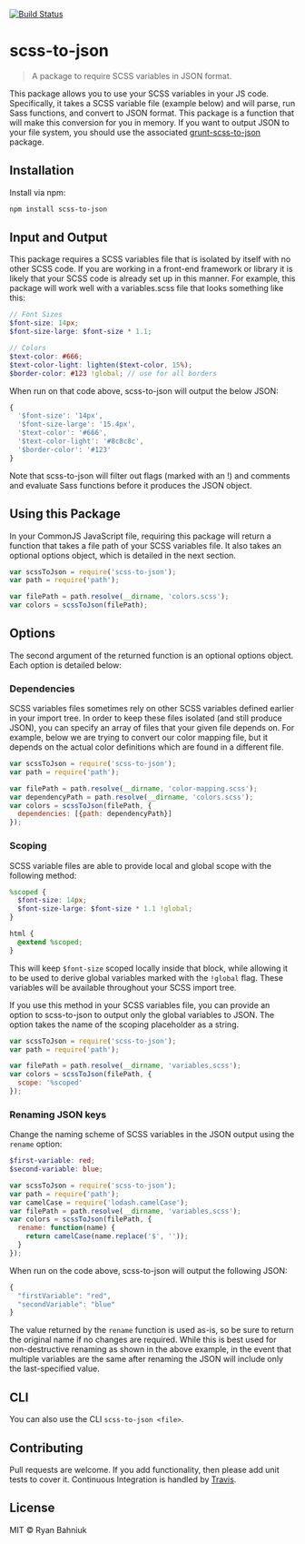 [![Build Status](https://travis-ci.org/ryanbahniuk/scss-to-json.svg?branch=master)](https://travis-ci.org/ryanbahniuk/scss-to-json)

# scss-to-json

> A package to require SCSS variables in JSON format.

This package allows you to use your SCSS variables in your JS code. Specifically, it takes a SCSS variable file (example below) and will parse, run Sass functions, and convert to JSON format. This package is a function that will make this conversion for you in memory. If you want to output JSON to your file system, you should use the associated [grunt-scss-to-json](https://www.npmjs.com/package/grunt-scss-to-json "grunt-scss-to-json") package.

## Installation

Install via npm:

 ```sh
npm install scss-to-json
 ```

## Input and Output

This package requires a SCSS variables file that is isolated by itself with no other SCSS code. If you are working in a front-end framework or library it is likely that your SCSS code is already set up in this manner. For example, this package will work well with a variables.scss file that looks something like this:

```scss
// Font Sizes
$font-size: 14px;
$font-size-large: $font-size * 1.1;

// Colors
$text-color: #666;
$text-color-light: lighten($text-color, 15%);
$border-color: #123 !global; // use for all borders
```

When run on that code above, scss-to-json will output the below JSON:

```js
{
  '$font-size': '14px',
  '$font-size-large': '15.4px',
  '$text-color': '#666',
  '$text-color-light': '#8c8c8c',
  '$border-color': '#123'
}
```

Note that scss-to-json will filter out flags (marked with an !) and comments and evaluate Sass functions before it produces the JSON object.

## Using this Package

In your CommonJS JavaScript file, requiring this package will return a function that takes a file path of your SCSS variables file. It also takes an optional options object, which is detailed in the next section.

```js
var scssToJson = require('scss-to-json');
var path = require('path');

var filePath = path.resolve(__dirname, 'colors.scss');
var colors = scssToJson(filePath);
```

## Options

The second argument of the returned function is an optional options object. Each option is detailed below:

### Dependencies

SCSS variables files sometimes rely on other SCSS variables defined earlier in your import tree. In order to keep these files isolated (and still produce JSON), you can specify an array of files that your given file depends on. For example, below we are trying to convert our color mapping file, but it depends on the actual color definitions which are found in a different file.

```js
var scssToJson = require('scss-to-json');
var path = require('path');

var filePath = path.resolve(__dirname, 'color-mapping.scss');
var dependencyPath = path.resolve(__dirname, 'colors.scss');
var colors = scssToJson(filePath, {
  dependencies: [{path: dependencyPath}]
});
```

### Scoping

SCSS variable files are able to provide local and global scope with the following method:

```scss
%scoped {
  $font-size: 14px;
  $font-size-large: $font-size * 1.1 !global;
}

html {
  @extend %scoped;
}
```

This will keep `$font-size` scoped locally inside that block, while allowing it to be used to derive global variables marked with the `!global` flag. These variables will be available throughout your SCSS import tree.

If you use this method in your SCSS variables file, you can provide an option to scss-to-json to output only the global variables to JSON. The option takes the name of the scoping placeholder as a string.

```js
var scssToJson = require('scss-to-json');
var path = require('path');

var filePath = path.resolve(__dirname, 'variables.scss');
var colors = scssToJson(filePath, {
  scope: '%scoped'
});
```

### Renaming JSON keys

Change the naming scheme of SCSS variables in the JSON output using the `rename` option:

```scss
$first-variable: red;
$second-variable: blue;
```

```js
var scssToJson = require('scss-to-json');
var path = require('path');
var camelCase = require('lodash.camelCase');
var filePath = path.resolve(__dirname, 'variables.scss');
var colors = scssToJson(filePath, {
  rename: function(name) {
    return camelCase(name.replace('$', ''));
  }
});
```

When run on the code above, scss-to-json will output the following JSON:

```js
{
  "firstVariable": "red",
  "secondVariable": "blue"
}
```

The value returned by the `rename` function is used as-is, so be sure to return the original name if no changes are required. While this is best used for non-destructive renaming as shown in the above example, in the event that multiple variables are the same after renaming the JSON will include only the last-specified value.



## CLI

You can also use the CLI `scss-to-json <file>`.


## Contributing

Pull requests are welcome. If you add functionality, then please add unit tests
to cover it. Continuous Integration is handled by [Travis](https://travis-ci.org/ryanbahniuk/scss-to-json "Travis").

## License

MIT © Ryan Bahniuk

[ci]:      https://travis-ci.org/ryanbahniuk/scss-to-json
[npm]:     https://www.npmjs.com/package/scss-to-json
